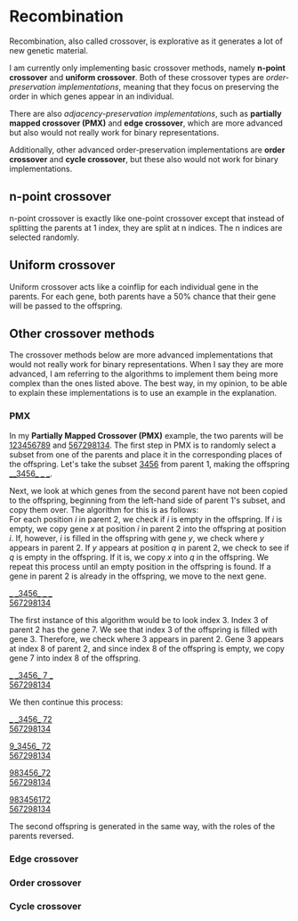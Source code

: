 # Recombination

Recombination, also called crossover, is explorative as it generates a lot of new genetic material.

I am currently only implementing basic crossover methods, namely **n-point crossover** and **uniform crossover**. 
Both of these crossover types are *order-preservation implementations*, meaning that they focus on preserving the order in which genes appear in an individual. 

There are also *adjacency-preservation implementations*, such as **partially mapped crossover (PMX)** and **edge crossover**, which are more advanced but also 
would not really work for binary representations. 

Additionally, other advanced order-preservation implementations are **order crossover** and **cycle crossover**, but these also would not work for 
binary implementations.

## n-point crossover

n-point crossover is exactly like one-point crossover except that instead of splitting the parents at 1 index, they are split at n indices. The n indices are selected randomly.

## Uniform crossover 

Uniform crossover acts like a coinflip for each individual gene in the parents. For each gene, both parents have a 50% chance that their gene will be passed to the offspring.

## Other crossover methods

The crossover methods below are more advanced implementations that would not really work for binary representations. When I say they are more advanced, I am referring to the algorithms to implement them being more complex than the ones listed above. The best way, in my opinion, to be able to explain these implementations is to use an example in the explanation.

### PMX

In my **Partially Mapped Crossover (PMX)** example, the two parents will be <ins>123456789</ins> and <ins>567298134</ins>.
The first step in PMX is to randomly select a subset from one of the parents and place it in the corresponding places of the offspring. Let's take the subset <ins>3456</ins> from parent 1, making the offspring <ins>_\_3456\_ _ _</ins>.

Next, we look at which genes from the second parent have not been copied to the offspring, beginning from the left-hand side of parent 1's subset, and copy them over. The algorithm for this is as follows:<br>
For each position *i* in parent 2, we check if *i* is empty in the offspring. If *i* is empty, we copy gene *x* at position *i* in parent 2 into the offspring at position *i*. If, however, *i* is filled in the offspring with gene *y*, we check where *y* appears in parent 2. If *y* appears at position *q* in parent 2, we check to see if *q* is empty in the offspring. If it is, we copy *x* into *q* in the offspring. We repeat this process until an empty position in the offspring is found. If a gene in parent 2 is already in the offspring, we move to the next gene.

<ins>_ \_3456\_ _ _</ins><br>
<ins>567298134</ins><br>

The first instance of this algorithm would be to look index 3. Index 3 of parent 2 has the gene 7. We see that index 3 of the offspring is filled with gene 3. Therefore, we check where 3 appears in parent 2. Gene 3 appears at index 8 of parent 2, and since index 8 of the offspring is empty, we copy gene 7 into index 8 of the offspring.

<ins>_ \_3456\_ 7 _</ins><br>
<ins>567298134</ins><br>

We then continue this process:

<ins>_ \_3456\_ 72</ins><br>
<ins>567298134</ins><br>

<ins>9\_3456\_ 72</ins><br>
<ins>567298134</ins><br>

<ins>983456\_72</ins><br>
<ins>567298134</ins><br>

<ins>983456172</ins><br>
<ins>567298134</ins><br>

The second offspring is generated in the same way, with the roles of the parents reversed.

### Edge crossover

### Order crossover

### Cycle crossover
